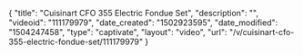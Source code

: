 {
    "title": "Cuisinart CFO 355 Electric Fondue Set",
    "description": "",
    "videoid": "111179979",
    "date_created": "1502923595",
    "date_modified": "1504247458",
    "type": "captivate",
    "layout": "video",
    "url": "\/v\/cuisinart-cfo-355-electric-fondue-set\/111179979"
}